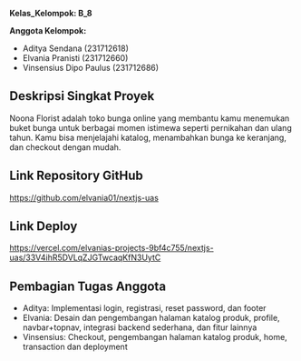 **Kelas_Kelompok: B_8**

**Anggota Kelompok:**
- Aditya Sendana (231712618)
- Elvania Pranisti (231712660)
- Vinsensius Dipo Paulus (231712686)

## Deskripsi Singkat Proyek
Noona Florist adalah toko bunga online yang membantu kamu menemukan buket bunga untuk berbagai momen istimewa seperti pernikahan dan ulang tahun. Kamu bisa menjelajahi katalog, menambahkan bunga ke keranjang, dan checkout dengan mudah.

## Link Repository GitHub
https://github.com/elvania01/nextjs-uas

## Link Deploy
https://vercel.com/elvanias-projects-9bf4c755/nextjs-uas/33V4ihR5DVLqZJGTwcaqKfN3UytC

## Pembagian Tugas Anggota
- Aditya: Implementasi login, registrasi, reset password, dan footer
- Elvania: Desain dan pengembangan halaman katalog produk, profile, navbar+topnav, integrasi backend sederhana, dan fitur lainnya
- Vinsensius: Checkout, pengembangan halaman katalog produk, home, transaction dan deployment
